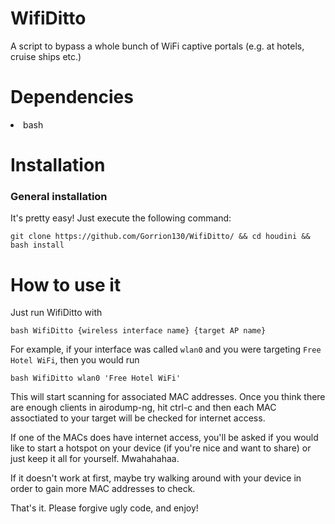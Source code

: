 # WifiDitto

A script to bypass a whole bunch of WiFi captive portals (e.g. at hotels, cruise ships etc.)

# Dependencies

<li>bash</li></ul>

# Installation

<h3>General installation</h3> 

It's pretty easy! Just execute the following command:

<pre><code>git clone https://github.com/Gorrion130/WifiDitto/ && cd houdini && bash install</code></pre>

# How to use it

Just run WifiDitto with

<pre><code>bash WifiDitto {wireless interface name} {target AP name}</code></pre>

For example, if your interface was called <code>wlan0</code> and you were targeting <code>Free Hotel WiFi</code>, then you would run

<pre><code>bash WifiDitto wlan0 'Free Hotel WiFi'</code></pre>

This will start scanning for associated MAC addresses. Once you think there are enough clients in airodump-ng, hit ctrl-c and then each MAC assoctiated to your target will be checked for internet access.

If one of the MACs does have internet access, you'll be asked if you would like to start a hotspot on your device (if you're nice and want to share) or just keep it all for yourself. Mwahahahaa.

If it doesn't work at first, maybe try walking around with your device in order to gain more MAC addresses to check.

That's it. Please forgive ugly code, and enjoy!

